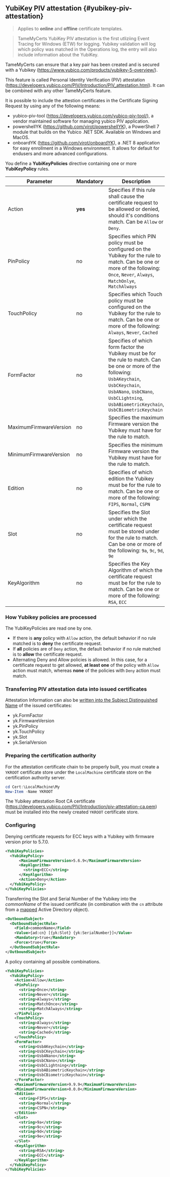 ## YubiKey PIV attestation {#yubikey-piv-attestation}

> Applies to **online** and **offline** certificate templates.

> TameMyCerts YubiKey PIV attestation is the first utliziing Event Tracing for Windows (ETW) for logging. Yubikey validation will log which policy was matched in the Operations log, the entry will also include information about the YubiKey.

TameMyCerts can ensure that a key pair has been created and is secured with a Yubikey (<https://www.yubico.com/products/yubikey-5-overview/>).

This feature is called Personal Identity Verification (PIV) attestation (<https://developers.yubico.com/PIV/Introduction/PIV_attestation.html>). It can be combined with any other TameMyCerts feature.

It is possible to include the attestion certificates in the Certificate Signing Request by using any of the following means:

- yubico-piv-tool (<https://developers.yubico.com/yubico-piv-tool/>), a vendor maintained software for managing yubico PIV application.
- powershellYK (<https://github.com/virot/powershellYK>), a PowerShell 7 module that builds on the Yubico .NET SDK. Available on Windows and MacOS.
- onboardYK (<https://github.com/virot/onboardYK>), a .NET 8 application for easy enrollment in a Windows environment. It allows for default for endusers and more advanced configurations.

You define a **YubiKeyPolicies** directive containing one or more **YubiKeyPolicy** rules.

|Parameter|Mandatory|Description|
|---|---|---|
|Action|**yes**|Specifies if this rule shall cause the certificate request to be allowed or denied, should it's conditions match. Can be `Allow` or `Deny`.|
|PinPolicy|no|Specifies which PIN policy must be configured on the Yubikey for the rule to match. Can be one or more of the following: `Once`, `Never`, `Always`, `MatchOnlye`, `MatchAlways`|
|TouchPolicy|no|Specifies which Touch policy must be configured on the Yubikey for the rule to match. Can be one or more of the following: `Always`, `Never`, `Cached`|
|FormFactor|no|Specifies of which form factor the Yubikey must be for the rule to match. Can be one or more of the following: `UsbAKeychain`, `UsbCKeychain`, `UsbANano`, `UsbCNano`, `UsbCLightning`, `UsbABiometricKeychain`, `UsbCBiometricKeychain`|
|MaximumFirmwareVersion|no|Specifies the maximum Firmware version the Yubikey must have for the rule to match.|
|MinimumFirmwareVersion|no|Specifies the minimum Firmware version the Yubikey must have for the rule to match.|
|Edition|no|Specifies of which edition the Yubikey must be for the rule to match. Can be one or more of the following: `FIPS`, `Normal`, `CSPN`|
|Slot|no|Specifies the Slot under which the certificate request must be stored under for the rule to match. Can be one or more of the following: `9a`, `9c`, `9d`, `9e`|
|KeyAlgorithm|no|Specifies the Key Algorithm of which the certificate request must be for the rule to match. Can be one or more of the following: `RSA`, `ECC`|

### How Yubikey policies are processed

The YubiKeyPolicies are read one by one.

- If there is **any** policy with `Allow` action, the default behavior if no rule matched is to **deny** the certificate request.
- If **all** policies are of `Deny` action, the default behavior if no rule matched is to **allow** the certificate request.
- Alternating Deny and Allow policies is allowed. In this case, for a certificate request to get allowed, **at least one** of the policy with `Allow` action must match, whereas **none** of the policies with `Deny` action must match.

### Transferring PIV attestation data into issued certificates

Attestation Information can also be [written into the Subject Distinguished Name](#modify-subject-dn) of the issued certificates:

- yk.FormFactor
- yk.FirmwareVersion
- yk.PinPolicy
- yk.TouchPolicy
- yk.Slot
- yk.SerialVersion

### Preparing the certification authority

For the attestation certificate chain to be properly built, you must create a `YKROOT` certificate store under the `LocalMachine` certificate store on the certification authority server.

```powershell
cd Cert:\LocalMachine\My
New-Item -Name YKROOT
```

The Yubikey attestation Root CA certificate (<https://developers.yubico.com/PIV/Introduction/piv-attestation-ca.pem>) must be installed into the newly created `YKROOT` certificate store.

### Configuring

Denying certificate requests for ECC keys with a Yubikey with firmware version prior to 5.7.0.

```xml
<YubiKeyPolicies>
  <YubiKeyPolicy>
      <MaximumFirmwareVersion>5.6.9</MaximumFirmwareVersion>
      <KeyAlgorithm>
        <string>ECC</string>
      </KeyAlgorithm>
      <Action>Deny</Action>
  </YubiKeyPolicy>
</YubiKeyPolicies>
```

Transferring the Slot and Serial Number of the Yubikey into the _commonName_ of the issued certificate (in combination with the `cn` attribute from a [mapped](#ds-mapping) Active Directory object).

```xml
<OutboundSubject>
  <OutboundSubjectRule>
    <Field>commonName</Field>
    <Value>{ad:cn} [{yk:Slot} {yk:SerialNumber}]</Value>
    <Mandatory>true</Mandatory>
    <Force>true</Force>
  </OutboundSubjectRule>
</OutboundSubject>
```

A policy containing all possible combinations.

```xml
<YubiKeyPolicies>
  <YubiKeyPolicy>
    <Action>Allow</Action>
    <PinPolicy>
      <string>Once</string>
      <string>Never</string>
      <string>Always</string>
      <string>MatchOnce</string>
      <string>MatchAlways</string>
    </PinPolicy>
    <TouchPolicy>
      <string>Always</string>
      <string>Never</string>
      <string>Cached</string>
    </TouchPolicy>
    <FormFactor>
      <string>UsbAKeychain</string>
      <string>UsbCKeychain</string>
      <string>UsbANano</string>
      <string>UsbCNano</string>
      <string>UsbCLightning</string>
      <string>UsbABiometricKeychain</string>
      <string>UsbCBiometricKeychain</string>
    </FormFactor>
    <MaximumFirmwareVersion>9.9.9</MaximumFirmwareVersion>
    <MinimumFirmwareVersion>0.0.0</MinimumFirmwareVersion>
    <Edition>
      <string>FIPS</string>
      <string>Normal</string>
      <string>CSPN</string>
    </Edition>
    <Slot>
      <string>9a</string>
      <string>9c</string>
      <string>9d</string>
      <string>9e</string>
    </Slot>
    <KeyAlgorithm>
      <string>RSA</string>
      <string>ECC</string>
    </KeyAlgorithm>
  </YubiKeyPolicy>
</YubiKeyPolicies>
```
